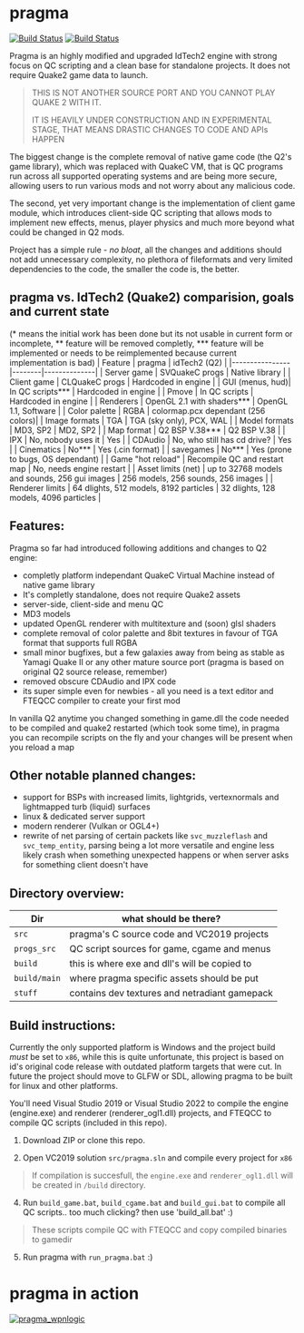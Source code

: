 # pragma

[![Build Status](https://github.com/BraXi/pragma/actions/workflows/msbuild.yml/badge.svg)](https://github.com/BraXi/pragma/actions/workflows/msbuild.yml) [![Build Status](https://github.com/BraXi/pragma/actions/workflows/msbuild-release-x86.yml/badge.svg)](https://github.com/BraXi/pragma/actions/workflows/msbuild-release-x86.yml)

Pragma is an highly modified and upgraded IdTech2 engine with strong focus on QC scripting and a clean base for standalone projects.
It does not require Quake2 game data to launch.


> THIS IS NOT ANOTHER SOURCE PORT AND YOU CANNOT PLAY QUAKE 2 WITH IT. 
>
> IT IS HEAVILY UNDER CONSTRUCTION AND IN EXPERIMENTAL STAGE, THAT MEANS DRASTIC CHANGES TO CODE AND APIs HAPPEN

The biggest change is the complete removal of native game code (the Q2's game library), which was replaced with QuakeC VM, that is QC programs run across all supported operating systems and are being more secure, allowing users to run various mods and not worry about any malicious code.

The second, yet very important change is the implementation of client game module, which introduces client-side QC scripting that allows mods to implement new effects, menus, player physics and much more beyond what could be changed in Q2 mods.

Project has a simple rule - *no bloat*, all the changes and additions should not add unnecessary complexity, no plethora of fileformats and very limited dependencies to the code, the smaller the code is, the better.

## pragma vs. IdTech2 (Quake2) comparision, goals and current state
(* means the initial work has been done but its not usable in current form or incomplete, ** feature will be removed completly, *** feature will be implemented or needs to be reimplemented because current implementation is bad)
| Feature            | pragma | idTech2 (Q2) |
|----------------|--------|--------------|
| Server game | SVQuakeC progs | Native library |
| Client game | CLQuakeC progs | Hardcoded in engine |
| GUI (menus, hud)| In QC scripts*** | Hardcoded in engine |
| Pmove | In QC scripts | Hardcoded in engine |
| Renderers | OpenGL 2.1 with shaders*** | OpenGL 1.1, Software |
| Color palette | RGBA | colormap.pcx dependant (256 colors)|
| Image formats | TGA | TGA (sky only), PCX, WAL |
| Model formats | MD3, SP2 | MD2, SP2 |
| Map format | Q2 BSP V.38*** | Q2 BSP V.38 |
| IPX | No, nobody uses it | Yes |
| CDAudio | No, who still has cd drive? | Yes |
| Cinematics | No*** | Yes (.cin format) |
| savegames | No*** | Yes (prone to bugs, OS dependant) |
| Game "hot reload" | Recompile QC and restart map | No, needs engine restart |
| Asset limits (net) | up to 32768 models and sounds, 256 gui images | 256 models, 256 sounds, 256 images |
| Renderer limits | 64 dlights, 512 models, 8192 particles | 32 dlights, 128 models, 4096 particles |


## Features:
Pragma so far had introduced following additions and changes to Q2 engine:
- completly platform independant QuakeC Virtual Machine instead of native game library
- It's completly standalone, does not require Quake2 assets
- server-side, client-side and menu QC
- MD3 models
- updated OpenGL renderer with multitexture and (soon) glsl shaders
- complete removal of color palette and 8bit textures in favour of TGA format that supports full RGBA
- small minor bugfixes, but a few galaxies away from being as stable as Yamagi Quake II or any other mature source port (pragma is based on original Q2 source release, remember)
- removed obscure CDAudio and IPX code
- its super simple even for newbies - all you need is a text editor and FTEQCC compiler to create your first mod

In vanilla Q2 anytime you changed something in game.dll the code needed to be compiled and quake2 restarted (which took some time), in pragma you can recompile scripts on the fly and your changes will be present when you reload a map


## Other notable planned changes:
- support for BSPs with increased limits, lightgrids, vertexnormals and lightmapped turb (liquid) surfaces
- linux & dedicated server support
- modern renderer (Vulkan or OGL4+)
- rewrite of net parsing of certain packets like ``svc_muzzleflash`` and ``svc_temp_entity``, parsing being a lot more versatile and engine less likely crash when something unexpected happens or when server asks for something client doesn't have

## Directory overview:

| Dir            | what should be there?                         |
|----------------|-----------------------------------------------|
| `src`          | pragma's C source code and VC2019 projects    |
| `progs_src`    | QC script sources for game, cgame and menus    |
| `build`        | this is where exe and dll's will be copied to |
| `build/main`   | where pragma specific assets should be put    |
| `stuff`        | contains dev textures and netradiant gamepack |


## Build instructions:
Currently the only supported platform is Windows and the project build *must* be set to `x86`, while this is quite unfortunate, this project is based on id's original code release with outdated platform targets that were cut.
In future the project should move to GLFW or SDL, allowing pragma to be built for linux and other platforms.

You'll need Visual Studio 2019 or Visual Studio 2022 to compile the engine (engine.exe) and renderer (renderer_ogl1.dll) projects, and FTEQCC to compile QC scripts (included in this repo).

1. Download ZIP or clone this repo.

2. Open VC2019 solution `src/pragma.sln` and compile every project for `x86`

> If compilation is succesfull, the `engine.exe` and `renderer_ogl1.dll` will be created in `/build` directory.

4. Run `build_game.bat`, `build_cgame.bat` and `build_gui.bat` to compile all QC scripts.. too much clicking? then use 'build_all.bat' :)

> These scripts compile QC with FTEQCC and copy compiled binaries to gamedir

5. Run pragma with `run_pragma.bat` :)


# pragma in action

[![pragma_wpnlogic](https://img.youtube.com/vi/aveXkVqTDmQ/0.jpg)](https://www.youtube.com/watch?v=aveXkVqTDmQ)





